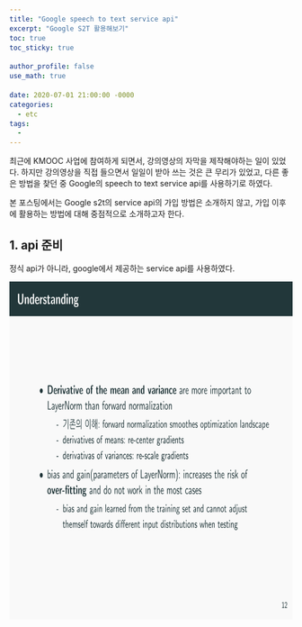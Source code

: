 ```yaml
---
title: "Google speech to text service api"
excerpt: "Google S2T 활용해보기"
toc: true
toc_sticky: true

author_profile: false
use_math: true

date: 2020-07-01 21:00:00 -0000
categories: 
  - etc
tags:
  - 
---
```


최근에 KMOOC 사업에 참여하게 되면서, 강의영상의 자막을 제작해야하는 일이 있었다. 하지만 강의영상을 직접 들으면서 일일이 받아 쓰는 것은 큰 무리가 있었고, 다른 좋은 방법을 찾던 중 Google의 speech to text service api를 사용하기로 하였다.

본 포스팅에서는 Google s2t의 service api의 가입 방법은 소개하지 않고, 가입 이후에 활용하는 방법에 대해 중점적으로 소개하고자 한다.

## 1. api 준비
정식 api가 아니라, google에서 제공하는 service api를 사용하였다. 

<center><img  src="https://github.com/an-seunghwan/an-seunghwan.github.io/blob/master/assets/img/layernormalization_12.png?raw=true" width="700"  height="600"></center>


<!--stackedit_data:
eyJoaXN0b3J5IjpbMTA2ODAxMTczMiwtNzQzMzAyODMxLDIwMz
k5OTI5OCwxOTUzMzEyNjczLC0xNzQ5MTAzMTgzXX0=
-->